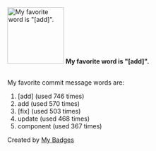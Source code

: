 <img src="https://my-badges.github.io/my-badges/favorite-word.png" alt="My favorite word is &quot;[add]&quot;." title="My favorite word is &quot;[add]&quot;." width="128">
<strong>My favorite word is &quot;[add]&quot;.</strong>
<br><br>

My favorite commit message words are:

1. [add] (used 746 times)
2. add (used 570 times)
3. [fix] (used 503 times)
4. update (used 468 times)
5. component (used 367 times)


Created by <a href="https://github.com/my-badges/my-badges">My Badges</a>